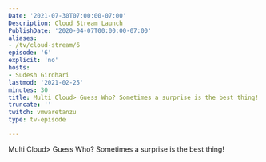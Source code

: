 ```yaml
---
Date: '2021-07-30T07:00:00-07:00'
Description: Cloud Stream Launch
PublishDate: '2020-04-07T00:00:00-07:00'
aliases:
- /tv/cloud-stream/6
episode: '6'
explicit: 'no'
hosts:
- Sudesh Girdhari
lastmod: '2021-02-25'
minutes: 30
title: Multi Cloud> Guess Who? Sometimes a surprise is the best thing!
truncate: ''
twitch: vmwaretanzu
type: tv-episode

---
```


Multi Cloud> Guess Who? Sometimes a surprise is the best thing!